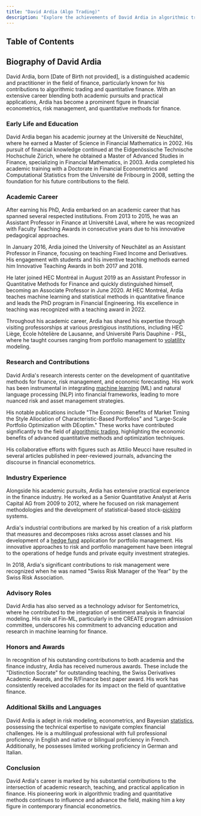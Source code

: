 ```yaml
---
title: "David Ardia (Algo Trading)"
description: "Explore the achievements of David Ardia in algorithmic trading and quantitative finance from his academic pursuits to his industry contributions and awards."
---
```




## Table of Contents

## Biography of David Ardia

David Ardia, born [Date of Birth not provided], is a distinguished academic and practitioner in the field of finance, particularly known for his contributions to algorithmic trading and quantitative finance. With an extensive career blending both academic pursuits and practical applications, Ardia has become a prominent figure in financial econometrics, risk management, and quantitative methods for finance.

### Early Life and Education

David Ardia began his academic journey at the Université de Neuchâtel, where he earned a Master of Science in Financial Mathematics in 2002. His pursuit of financial knowledge continued at the Eidgenössische Technische Hochschule Zürich, where he obtained a Master of Advanced Studies in Finance, specializing in Financial Mathematics, in 2003. Ardia completed his academic training with a Doctorate in Financial Econometrics and Computational Statistics from the Université de Fribourg in 2008, setting the foundation for his future contributions to the field.

### Academic Career

After earning his PhD, Ardia embarked on an academic career that has spanned several respected institutions. From 2013 to 2015, he was an Assistant Professor in Finance at Université Laval, where he was recognized with Faculty Teaching Awards in consecutive years due to his innovative pedagogical approaches.

In January 2016, Ardia joined the University of Neuchâtel as an Assistant Professor in Finance, focusing on teaching Fixed Income and Derivatives. His engagement with students and his inventive teaching methods earned him Innovative Teaching Awards in both 2017 and 2018.

He later joined HEC Montréal in August 2019 as an Assistant Professor in Quantitative Methods for Finance and quickly distinguished himself, becoming an Associate Professor in June 2020. At HEC Montréal, Ardia teaches machine learning and statistical methods in quantitative finance and leads the PhD program in Financial Engineering. His excellence in teaching was recognized with a teaching award in 2022.

Throughout his academic career, Ardia has shared his expertise through visiting professorships at various prestigious institutions, including HEC Liège, Ecole hôtelière de Lausanne, and Université Paris Dauphine - PSL, where he taught courses ranging from portfolio management to [volatility](/wiki/volatility-trading-strategies) modeling.

### Research and Contributions

David Ardia's research interests center on the development of quantitative methods for finance, risk management, and economic forecasting. His work has been instrumental in integrating [machine learning](/wiki/machine-learning) (ML) and natural language processing (NLP) into financial frameworks, leading to more nuanced risk and asset management strategies.

His notable publications include "The Economic Benefits of Market Timing the Style Allocation of Characteristic-Based Portfolios" and "Large-Scale Portfolio Optimization with DEoptim." These works have contributed significantly to the field of [algorithmic trading](/wiki/algorithmic-trading), highlighting the economic benefits of advanced quantitative methods and optimization techniques.

His collaborative efforts with figures such as Attilio Meucci have resulted in several articles published in peer-reviewed journals, advancing the discourse in financial econometrics.

### Industry Experience

Alongside his academic pursuits, Ardia has extensive practical experience in the finance industry. He worked as a Senior Quantitative Analyst at Aeris Capital AG from 2009 to 2012, where he focused on risk management methodologies and the development of statistical-based stock-[picking](/wiki/asset-class-picking) systems.

Ardia's industrial contributions are marked by his creation of a risk platform that measures and decomposes risks across asset classes and his development of a [hedge fund](/wiki/hedge-fund-trading-strategies) application for portfolio management. His innovative approaches to risk and portfolio management have been integral to the operations of hedge funds and private equity investment strategies.

In 2018, Ardia's significant contributions to risk management were recognized when he was named "Swiss Risk Manager of the Year" by the Swiss Risk Association.

### Advisory Roles

David Ardia has also served as a technology advisor for Sentometrics, where he contributed to the integration of sentiment analysis in financial modeling. His role at Fin-ML, particularly in the CREATE program admission committee, underscores his commitment to advancing education and research in machine learning for finance.

### Honors and Awards

In recognition of his outstanding contributions to both academia and the finance industry, Ardia has received numerous awards. These include the "Distinction Socrate" for outstanding teaching, the Swiss Derivatives Academic Awards, and the R/Finance best paper award. His work has consistently received accolades for its impact on the field of quantitative finance.

### Additional Skills and Languages

David Ardia is adept in risk modeling, econometrics, and Bayesian [statistics](/wiki/bayesian-statistics), possessing the technical expertise to navigate complex financial challenges. He is a multilingual professional with full professional proficiency in English and native or bilingual proficiency in French. Additionally, he possesses limited working proficiency in German and Italian.

### Conclusion

David Ardia's career is marked by his substantial contributions to the intersection of academic research, teaching, and practical application in finance. His pioneering work in algorithmic trading and quantitative methods continues to influence and advance the field, making him a key figure in contemporary financial econometrics.